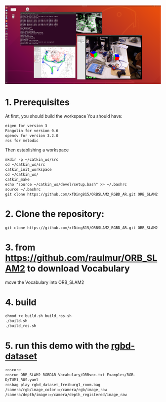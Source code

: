 ![](https://github.com/xfDing815/ORBSLAM2_RGBD_AR/blob/main/images/RGBD_AR.png)

# 1. Prerequisites
At first, you should build the workspace
You should have:
```
eigen for version 3
Pangolin for version 0.6
opencv for version 3.2.0
ros for melodic
```

Then establishing a workspace
```
mkdir -p ~/catkin_ws/src
cd ~/catkin_ws/src
catkin_init_workspace
cd ~/catkin_ws/
catkin_make
echo "source ~/catkin_ws/devel/setup.bash" >> ~/.bashrc
source ~/.bashrc
git clone https://github.com/xfDing815/ORBSLAM2_RGBD_AR.git ORB_SLAM2
```
# 2. Clone the repository:
```
git clone https://github.com/xfDing815/ORBSLAM2_RGBD_AR.git ORB_SLAM2
```

# 3. from https://github.com/raulmur/ORB_SLAM2 to download Vocabulary
move the Vocabulary into ORB_SLAM2

# 4. build
```
chmod +x build.sh build_ros.sh
./build.sh
./build_ros.sh
```

# 5. run this demo with the [rgbd-dataset](https://cvg.cit.tum.de/data/datasets/rgbd-dataset/download#freiburg1_room) 
```
roscore
rosrun ORB_SLAM2 RGBDAR Vocabulary/ORBvoc.txt Examples/RGB-D/TUM1_ROS.yaml
rosbag play rgbd_dataset_freiburg1_room.bag /camera/rgb/image_color:=/camera/rgb/image_raw /camera/depth/image:=/camera/depth_registered/image_raw

```

